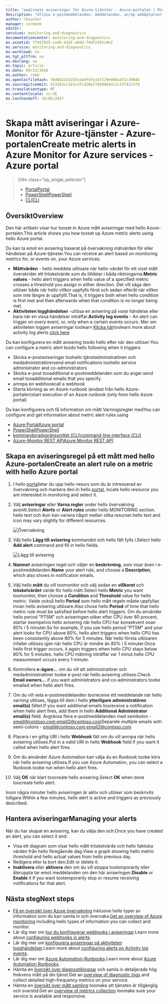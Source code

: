 ```yaml
---
title: "aaaCreate aviseringar för Azure-tjänster - Azure-portalen | Microsoft Docs"
description: "Utlösa e-postmeddelanden, meddelanden, anrop webbplatser-URL: er (webhooks) eller automation när hello villkor är uppfyllda."
author: rboucher
manager: carmonm
editor: 
services: monitoring-and-diagnostics
documentationcenter: monitoring-and-diagnostics
ms.assetid: f7457655-ced6-4102-a9dd-7ddf2265c0e2
ms.service: monitoring-and-diagnostics
ms.workload: na
ms.tgt_pltfrm: na
ms.devlang: na
ms.topic: article
ms.date: 09/23/2016
ms.author: robb
ms.openlocfilehash: 78d862d25255cda9fdfe347329e908a471c39846
ms.sourcegitcommit: 523283cc1b3c37c428e77850964dc1c33742c5f0
ms.translationtype: MT
ms.contentlocale: sv-SE
ms.lasthandoff: 10/06/2017
---
```

# <a name="create-metric-alerts-in-azure-monitor-for-azure-services---azure-portal"></a><span data-ttu-id="e572b-103">Skapa mått aviseringar i Azure-Monitor för Azure-tjänster - Azure-portalen</span><span class="sxs-lookup"><span data-stu-id="e572b-103">Create metric alerts in Azure Monitor for Azure services - Azure portal</span></span>
> [!div class="op_single_selector"]
> * [<span data-ttu-id="e572b-104">Portal</span><span class="sxs-lookup"><span data-stu-id="e572b-104">Portal</span></span>](insights-alerts-portal.md)
> * [<span data-ttu-id="e572b-105">PowerShell</span><span class="sxs-lookup"><span data-stu-id="e572b-105">PowerShell</span></span>](insights-alerts-powershell.md)
> * [<span data-ttu-id="e572b-106">CLI</span><span class="sxs-lookup"><span data-stu-id="e572b-106">CLI</span></span>](insights-alerts-command-line-interface.md)
>
>

## <a name="overview"></a><span data-ttu-id="e572b-107">Översikt</span><span class="sxs-lookup"><span data-stu-id="e572b-107">Overview</span></span>
<span data-ttu-id="e572b-108">Den här artikeln visar hur tooset in Azure mått aviseringar med hello Azure-portalen.</span><span class="sxs-lookup"><span data-stu-id="e572b-108">This article shows you how tooset up Azure metric alerts using hello Azure portal.</span></span>   

<span data-ttu-id="e572b-109">Du kan ta emot en avisering baserat på övervakning mätvärden för eller händelser på Azure-tjänster.</span><span class="sxs-lookup"><span data-stu-id="e572b-109">You can receive an alert based on monitoring metrics for, or events on, your Azure services.</span></span>

* <span data-ttu-id="e572b-110">**Måttvärden** - hello meddela utlösare när hello-värdet för ett visst mått överskrider ett tröskelvärde som du tilldelar i båda riktningarna.</span><span class="sxs-lookup"><span data-stu-id="e572b-110">**Metric values** - hello alert triggers when hello value of a specified metric crosses a threshold you assign in either direction.</span></span> <span data-ttu-id="e572b-111">Det vill säga den utlöser både när hello villkor uppfylls först och sedan efteråt när villkor som inte längre är uppfyllt.</span><span class="sxs-lookup"><span data-stu-id="e572b-111">That is, it triggers both when hello condition is first met and then afterwards when that condition is no longer being met.</span></span>    
* <span data-ttu-id="e572b-112">**Aktiviteten logghändelser** -utlösa en avisering på *varje* händelse eller bara när en vissa händelser inträffar.</span><span class="sxs-lookup"><span data-stu-id="e572b-112">**Activity log events** - An alert can trigger on *every* event, or, only when a certain events occurs.</span></span> <span data-ttu-id="e572b-113">Mer om aktiviteten loggen aviseringar toolearn [Klicka här](monitoring-activity-log-alerts.md)</span><span class="sxs-lookup"><span data-stu-id="e572b-113">toolearn more about activity log alerts [click here](monitoring-activity-log-alerts.md)</span></span>

<span data-ttu-id="e572b-114">Du kan konfigurera en mått avisering toodo hello efter när den utlöser:</span><span class="sxs-lookup"><span data-stu-id="e572b-114">You can configure a metric alert toodo hello following when it triggers:</span></span>

* <span data-ttu-id="e572b-115">Skicka e-postaviseringar toohello tjänstadministratören och medadministratörer</span><span class="sxs-lookup"><span data-stu-id="e572b-115">send email notifications toohello service administrator and co-administrators</span></span>
* <span data-ttu-id="e572b-116">Skicka e-post tooadditional e-postmeddelanden som du anger.</span><span class="sxs-lookup"><span data-stu-id="e572b-116">send email tooadditional emails that you specify.</span></span>
* <span data-ttu-id="e572b-117">anropa en webhook</span><span class="sxs-lookup"><span data-stu-id="e572b-117">call a webhook</span></span>
* <span data-ttu-id="e572b-118">Starta körning av en Azure-runbook (endast från hello Azure-portalen)</span><span class="sxs-lookup"><span data-stu-id="e572b-118">start execution of an Azure runbook (only from hello Azure portal)</span></span>

<span data-ttu-id="e572b-119">Du kan konfigurera och få information om mått Varningsregler med</span><span class="sxs-lookup"><span data-stu-id="e572b-119">You can configure and get information about metric alert rules using</span></span>

* [<span data-ttu-id="e572b-120">Azure Portal</span><span class="sxs-lookup"><span data-stu-id="e572b-120">Azure portal</span></span>](insights-alerts-portal.md)
* [<span data-ttu-id="e572b-121">PowerShell</span><span class="sxs-lookup"><span data-stu-id="e572b-121">PowerShell</span></span>](insights-alerts-powershell.md)
* [<span data-ttu-id="e572b-122">kommandoradsgränssnittet (CLI)</span><span class="sxs-lookup"><span data-stu-id="e572b-122">command-line interface (CLI)</span></span>](insights-alerts-command-line-interface.md)
* [<span data-ttu-id="e572b-123">Azure-Monitor REST API</span><span class="sxs-lookup"><span data-stu-id="e572b-123">Azure Monitor REST API</span></span>](https://msdn.microsoft.com/library/azure/dn931945.aspx)

## <a name="create-an-alert-rule-on-a-metric-with-hello-azure-portal"></a><span data-ttu-id="e572b-124">Skapa en aviseringsregel på ett mått med hello Azure-portalen</span><span class="sxs-lookup"><span data-stu-id="e572b-124">Create an alert rule on a metric with hello Azure portal</span></span>
1. <span data-ttu-id="e572b-125">I hello [portal](https://portal.azure.com/)letar du upp hello-resurs som du är intresserad av övervakning och markera den.</span><span class="sxs-lookup"><span data-stu-id="e572b-125">In hello [portal](https://portal.azure.com/), locate hello resource you are interested in monitoring and select it.</span></span>

2. <span data-ttu-id="e572b-126">Välj **aviseringar** eller **Varna regler** under hello övervakning avsnitt.</span><span class="sxs-lookup"><span data-stu-id="e572b-126">Select **Alerts** or **Alert rules** under hello MONITORING section.</span></span> <span data-ttu-id="e572b-127">hello text och ikon kan variera något mellan olika resurser.</span><span class="sxs-lookup"><span data-stu-id="e572b-127">hello text and icon may vary slightly for different resources.</span></span>  

    ![Övervakning](./media/insights-alerts-portal/AlertRulesButton.png)

3. <span data-ttu-id="e572b-129">Välj hello **Lägg till avisering** kommandot och hello fält fylls i.</span><span class="sxs-lookup"><span data-stu-id="e572b-129">Select hello **Add alert** command and fill in hello fields.</span></span>

    ![Lägg till avisering](./media/insights-alerts-portal/AddAlertOnlyParamsPage.png)

4. <span data-ttu-id="e572b-131">**Namnet** aviseringen regel och väljer en **beskrivning**, som visar även i e-postmeddelanden.</span><span class="sxs-lookup"><span data-stu-id="e572b-131">**Name** your alert rule, and choose a **Description**, which also shows in notification emails.</span></span>

5. <span data-ttu-id="e572b-132">Välj hello **mått** du vill toomonitor och välj sedan en **villkoret** och **tröskelvärdet** värde för hello mått.</span><span class="sxs-lookup"><span data-stu-id="e572b-132">Select hello **Metric** you want toomonitor, then choose a **Condition** and **Threshold** value for hello metric.</span></span> <span data-ttu-id="e572b-133">Valde också hello **Period** som hello mått regeln måste uppfyllas innan hello avisering utlösare.</span><span class="sxs-lookup"><span data-stu-id="e572b-133">Also chose hello **Period** of time that hello metric rule must be satisfied before hello alert triggers.</span></span> <span data-ttu-id="e572b-134">Om du använder hello period ”PT5M” och aviseringen söker efter CPU över 80 procent, startar exempelvis hello avisering när hello CPU har konsekvent ovan 80% i 5 minuter.</span><span class="sxs-lookup"><span data-stu-id="e572b-134">So for example, if you use hello period "PT5M" and your alert looks for CPU above 80%, hello alert triggers when hello CPU has been consistently above 80% for 5 minutes.</span></span> <span data-ttu-id="e572b-135">När hello första utlösaren infaller utlöses igen när hello CPU är mindre än 80% i 5 minuter.</span><span class="sxs-lookup"><span data-stu-id="e572b-135">Once hello first trigger occurs, it again triggers when hello CPU stays below 80% for 5 minutes.</span></span> <span data-ttu-id="e572b-136">hello CPU mätning inträffar var 1 minut.</span><span class="sxs-lookup"><span data-stu-id="e572b-136">hello CPU measurement occurs every 1 minute.</span></span>   

6. <span data-ttu-id="e572b-137">Kontrollera **e-ägare...**  om du vill att administratörer och medadministratörer toobe e-post när hello avisering utlöses.</span><span class="sxs-lookup"><span data-stu-id="e572b-137">Check **Email owners...** if you want administrators and co-administrators toobe emailed when hello alert fires.</span></span>

7. <span data-ttu-id="e572b-138">Om du vill veta e-postmeddelanden tooreceive ett meddelande när hello varning utlöses, lägga till dem i hello **ytterligare administratören email(s)** fältet.</span><span class="sxs-lookup"><span data-stu-id="e572b-138">If you want additional emails tooreceive a notification when hello alert fires, add them in hello **Additional Administrator email(s)** field.</span></span> <span data-ttu-id="e572b-139">Avgränsa flera e-postmeddelanden med semikolon -  *email@contoso.com;email2@contoso.com*</span><span class="sxs-lookup"><span data-stu-id="e572b-139">Separate multiple emails with semi-colons - *email@contoso.com;email2@contoso.com*</span></span>

8. <span data-ttu-id="e572b-140">Placera i en giltig URI i hello **Webhook** fält om du vill anropa när hello avisering utlöses.</span><span class="sxs-lookup"><span data-stu-id="e572b-140">Put in a valid URI in hello **Webhook** field if you want it called when hello alert fires.</span></span>

9. <span data-ttu-id="e572b-141">Om du använder Azure Automation kan välja du en Runbook toobe körs när hello avisering utlöses.</span><span class="sxs-lookup"><span data-stu-id="e572b-141">If you use Azure Automation, you can select a Runbook toobe run when hello alert fires.</span></span>

10. <span data-ttu-id="e572b-142">Välj **OK** när klart toocreate hello avisering.</span><span class="sxs-lookup"><span data-stu-id="e572b-142">Select **OK** when done toocreate hello alert.</span></span>   

<span data-ttu-id="e572b-143">Inom några minuter hello aviseringen är aktiv och utlöser som beskrivits tidigare.</span><span class="sxs-lookup"><span data-stu-id="e572b-143">Within a few minutes, hello alert is active and triggers as previously described.</span></span>

## <a name="managing-your-alerts"></a><span data-ttu-id="e572b-144">Hantera aviseringar</span><span class="sxs-lookup"><span data-stu-id="e572b-144">Managing your alerts</span></span>
<span data-ttu-id="e572b-145">När du har skapat en avisering, kan du välja den och:</span><span class="sxs-lookup"><span data-stu-id="e572b-145">Once you have created an alert, you can select it and:</span></span>

* <span data-ttu-id="e572b-146">Visa ett diagram som visar hello mått tröskelvärde och hello faktiska värden från hello föregående dag.</span><span class="sxs-lookup"><span data-stu-id="e572b-146">View a graph showing hello metric threshold and hello actual values from hello previous day.</span></span>
* <span data-ttu-id="e572b-147">Redigera eller ta bort den.</span><span class="sxs-lookup"><span data-stu-id="e572b-147">Edit or delete it.</span></span>
* <span data-ttu-id="e572b-148">**Inaktivera** eller **aktivera** den om du vill stoppa tootemporarily eller återuppta tar emot meddelanden om den här aviseringen.</span><span class="sxs-lookup"><span data-stu-id="e572b-148">**Disable** or **Enable** it if you want tootemporarily stop or resume receiving notifications for that alert.</span></span>

## <a name="next-steps"></a><span data-ttu-id="e572b-149">Nästa steg</span><span class="sxs-lookup"><span data-stu-id="e572b-149">Next steps</span></span>
* <span data-ttu-id="e572b-150">[Få en översikt över Azure övervakning](monitoring-overview.md) inklusive hello typer av information som du kan samla in och övervaka.</span><span class="sxs-lookup"><span data-stu-id="e572b-150">[Get an overview of Azure monitoring](monitoring-overview.md) including hello types of information you can collect and monitor.</span></span>
* <span data-ttu-id="e572b-151">Lär dig mer om [hur du konfigurerar webhooks i aviseringar](insights-webhooks-alerts.md).</span><span class="sxs-lookup"><span data-stu-id="e572b-151">Learn more about [configuring webhooks in alerts](insights-webhooks-alerts.md).</span></span>
* <span data-ttu-id="e572b-152">Lär dig mer om [konfigurera aviseringar på aktiviteten logghändelser](monitoring-activity-log-alerts.md).</span><span class="sxs-lookup"><span data-stu-id="e572b-152">Learn more about [configuring alerts on Activity log events](monitoring-activity-log-alerts.md).</span></span>
* <span data-ttu-id="e572b-153">Lär dig mer om [Azure Automation-Runbooks](../automation/automation-starting-a-runbook.md).</span><span class="sxs-lookup"><span data-stu-id="e572b-153">Learn more about [Azure Automation Runbooks](../automation/automation-starting-a-runbook.md).</span></span>
* <span data-ttu-id="e572b-154">Hämta en [översikt över diagnostikloggar](monitoring-overview-of-diagnostic-logs.md) och samla in detaljerade hög frekvens mått på din tjänst.</span><span class="sxs-lookup"><span data-stu-id="e572b-154">Get an [overview of diagnostic logs](monitoring-overview-of-diagnostic-logs.md) and collect detailed high-frequency metrics on your service.</span></span>
* <span data-ttu-id="e572b-155">Hämta en [översikt över mått samling](insights-how-to-customize-monitoring.md) toomake att tjänsten är tillgänglig och svarstid.</span><span class="sxs-lookup"><span data-stu-id="e572b-155">Get an [overview of metrics collection](insights-how-to-customize-monitoring.md) toomake sure your service is available and responsive.</span></span>
